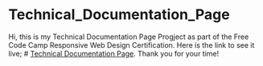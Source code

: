# Technical_Documentation_Page
Hi, this is my Technical Documentation Page Progject as part of the Free Code Camp Responsive Web Design Certification. Here is the link to see it live; # [Technical Documentation Page](https://edocsil99.github.io/Technical_Documentation_Page/). Thank you for your time!
